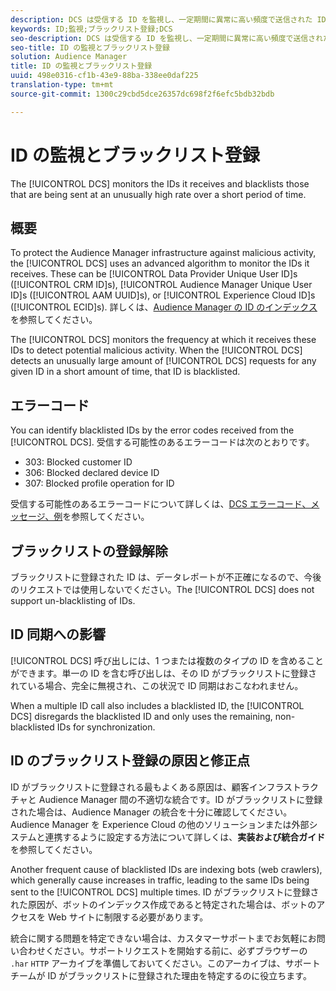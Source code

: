 ```yaml
---
description: DCS は受信する ID を監視し、一定期間に異常に高い頻度で送信された ID をブラックリストに登録します。
keywords: ID;監視;ブラックリスト登録;DCS
seo-description: DCS は受信する ID を監視し、一定期間に異常に高い頻度で送信された ID をブラックリストに登録します。
seo-title: ID の監視とブラックリスト登録
solution: Audience Manager
title: ID の監視とブラックリスト登録
uuid: 498e0316-cf1b-43e9-88ba-338ee0daf225
translation-type: tm+mt
source-git-commit: 1300c29cbd5dce26357dc698f2f6efc5bdb32bdb

---
```



# ID の監視とブラックリスト登録

The [!UICONTROL DCS] monitors the IDs it receives and blacklists those that are being sent at an unusually high rate over a short period of time.

## 概要

To protect the Audience Manager infrastructure against malicious activity, the [!UICONTROL DCS] uses an advanced algorithm to monitor the IDs it receives. These can be [!UICONTROL Data Provider Unique User ID]s ([!UICONTROL CRM ID]s), [!UICONTROL Audience Manager Unique User ID]s ([!UICONTROL AAM UUID]s), or [!UICONTROL Experience Cloud ID]s ([!UICONTROL ECID]s). 詳しくは、[Audience Manager の ID のインデックス](../../../reference/ids-in-aam.md)を参照してください。

The [!UICONTROL DCS] monitors the frequency at which it receives these IDs to detect potential malicious activity. When the [!UICONTROL DCS] detects an unusually large amount of [!UICONTROL DCS] requests for any given ID in a short amount of time, that ID is blacklisted.

## エラーコード

You can identify blacklisted IDs by the error codes received from the [!UICONTROL DCS]. 受信する可能性のあるエラーコードは次のとおりです。

* 303: Blocked customer ID
* 306: Blocked declared device ID
* 307: Blocked profile operation for ID

受信する可能性のあるエラーコードについて詳しくは、[DCS エラーコード、メッセージ、例](dcs-error-codes.md)を参照してください。

## ブラックリストの登録解除

ブラックリストに登録された ID は、データレポートが不正確になるので、今後のリクエストでは使用しないでください。The [!UICONTROL DCS] does not support un-blacklisting of IDs.

## ID 同期への影響

[!UICONTROL DCS] 呼び出しには、1 つまたは複数のタイプの ID を含めることができます。単一の ID を含む呼び出しは、その ID がブラックリストに登録されている場合、完全に無視され、この状況で ID 同期はおこなわれません。

When a multiple ID call also includes a blacklisted ID, the [!UICONTROL DCS] disregards the blacklisted ID and only uses the remaining, non-blacklisted IDs for synchronization.

## ID のブラックリスト登録の原因と修正点

ID がブラックリストに登録される最もよくある原因は、顧客インフラストラクチャと Audience Manager 間の不適切な統合です。ID がブラックリストに登録された場合は、Audience Manager の統合を十分に確認してください。Audience Manager を Experience Cloud の他のソリューションまたは外部システムと連携するように設定する方法について詳しくは、**実装および統合ガイド**&#x200B;を参照してください。

Another frequent cause of blacklisted IDs are indexing bots (web crawlers), which generally cause increases in traffic, leading to the same IDs being sent to the [!UICONTROL DCS] multiple times. ID がブラックリストに登録された原因が、ボットのインデックス作成であると特定された場合は、ボットのアクセスを Web サイトに制限する必要があります。

統合に関する問題を特定できない場合は、カスタマーサポートまでお気軽にお問い合わせください。サポートリクエストを開始する前に、必ずブラウザーの `.har` `HTTP` アーカイブを準備しておいてください。このアーカイブは、サポートチームが ID がブラックリストに登録された理由を特定するのに役立ちます。
